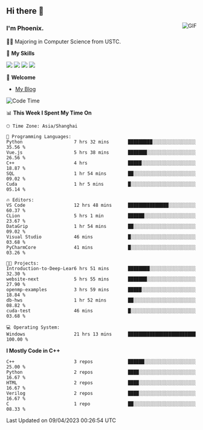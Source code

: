 ## Hi there 👋
<img align="right" alt="GIF" src="https://raw.githubusercontent.com/JoeyBling/JoeyBling/master/pic/pusheencode.gif" />

### I'm Phoenix.

👨‍🎓 Majoring in Computer Science from USTC.

🌟 **My Skills**

![](https://img.shields.io/badge/-Python-3e74a2?style=flat-square&logo=Python&logoColor=fff)
![](https://img.shields.io/badge/-C++-9f62a5?style=flat&logo=cplusplus&logoColor=white)
![](https://img.shields.io/badge/-Linux-185886?style=flat-square&logo=Linux&logoColor=fff)
![](https://img.shields.io/badge/-Rust-ff4136?style=flat-square&logo=Rust&logoColor=fff)

💬 **Welcome**

- [My Blog](https://ysy-phoenix.github.io/)

<!--START_SECTION:waka-->
![Code Time](http://img.shields.io/badge/Code%20Time-62%20hrs%207%20mins-blue)

📊 **This Week I Spent My Time On** 

```text
🕑︎ Time Zone: Asia/Shanghai

💬 Programming Languages: 
Python                   7 hrs 32 mins       █████████░░░░░░░░░░░░░░░░   35.56 % 
Vue.js                   5 hrs 38 mins       ███████░░░░░░░░░░░░░░░░░░   26.56 % 
C++                      4 hrs               █████░░░░░░░░░░░░░░░░░░░░   18.87 % 
SQL                      1 hr 54 mins        ██░░░░░░░░░░░░░░░░░░░░░░░   09.02 % 
Cuda                     1 hr 5 mins         █░░░░░░░░░░░░░░░░░░░░░░░░   05.14 % 

🔥 Editors: 
VS Code                  12 hrs 48 mins      ███████████████░░░░░░░░░░   60.37 % 
CLion                    5 hrs 1 min         ██████░░░░░░░░░░░░░░░░░░░   23.67 % 
DataGrip                 1 hr 54 mins        ██░░░░░░░░░░░░░░░░░░░░░░░   09.02 % 
Visual Studio            46 mins             █░░░░░░░░░░░░░░░░░░░░░░░░   03.68 % 
PyCharmCore              41 mins             █░░░░░░░░░░░░░░░░░░░░░░░░   03.26 % 

🐱‍💻 Projects: 
Introduction-to-Deep-Lear6 hrs 51 mins       ████████░░░░░░░░░░░░░░░░░   32.30 % 
website-next             5 hrs 55 mins       ███████░░░░░░░░░░░░░░░░░░   27.90 % 
openmp-examples          3 hrs 59 mins       █████░░░░░░░░░░░░░░░░░░░░   18.84 % 
db-hws                   1 hr 52 mins        ██░░░░░░░░░░░░░░░░░░░░░░░   08.82 % 
cuda-test                46 mins             █░░░░░░░░░░░░░░░░░░░░░░░░   03.68 % 

💻 Operating System: 
Windows                  21 hrs 13 mins      █████████████████████████   100.00 % 
```

**I Mostly Code in C++** 

```text
C++                      3 repos             ██████░░░░░░░░░░░░░░░░░░░   25.00 % 
Python                   2 repos             ████░░░░░░░░░░░░░░░░░░░░░   16.67 % 
HTML                     2 repos             ████░░░░░░░░░░░░░░░░░░░░░   16.67 % 
Verilog                  2 repos             ████░░░░░░░░░░░░░░░░░░░░░   16.67 % 
C                        1 repo              ██░░░░░░░░░░░░░░░░░░░░░░░   08.33 % 
```




 Last Updated on 09/04/2023 00:26:54 UTC
<!--END_SECTION:waka-->

<!--
**ysy-phoenix/ysy-phoenix** is a ✨ _special_ ✨ repository because its `README.md` (this file) appears on your GitHub profile.

Here are some ideas to get you started:

- 🔭 I’m currently working on ...
- 🌱 I’m currently learning ...
- 👯 I’m looking to collaborate on ...
- 🤔 I’m looking for help with ...
- 💬 Ask me about ...
- 📫 How to reach me: ...
- 😄 Pronouns: ...
- ⚡ Fun fact: ...
-->
